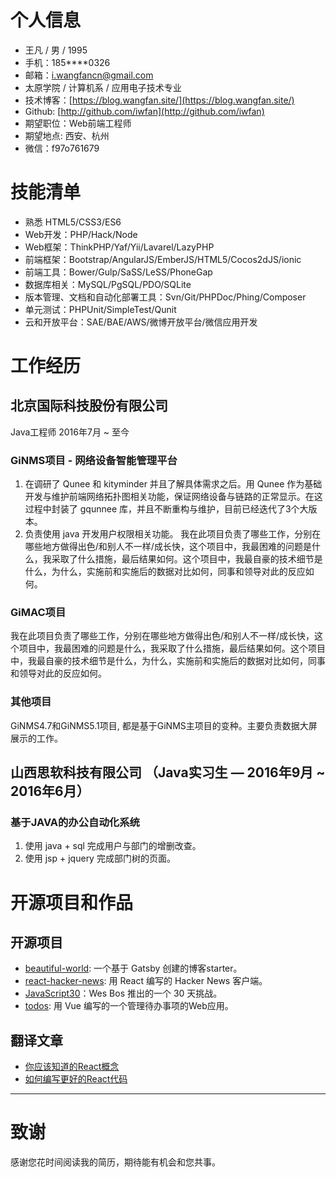 # 个人信息

- 王凡 / 男 / 1995
- 手机：185****0326
- 邮箱：i.wangfancn@gmail.com
- 太原学院 / 计算机系 / 应用电子技术专业
- 技术博客：[https://blog.wangfan.site/](https://blog.wangfan.site/)
- Github: [http://github.com/iwfan](http://github.com/iwfan)
- 期望职位：Web前端工程师
- 期望地点: 西安、杭州
- 微信：f97o761679


# 技能清单

* 熟悉 HTML5/CSS3/ES6
* Web开发：PHP/Hack/Node
* Web框架：ThinkPHP/Yaf/Yii/Lavarel/LazyPHP
* 前端框架：Bootstrap/AngularJS/EmberJS/HTML5/Cocos2dJS/ionic
* 前端工具：Bower/Gulp/SaSS/LeSS/PhoneGap
* 数据库相关：MySQL/PgSQL/PDO/SQLite
* 版本管理、文档和自动化部署工具：Svn/Git/PHPDoc/Phing/Composer
* 单元测试：PHPUnit/SimpleTest/Qunit
* 云和开放平台：SAE/BAE/AWS/微博开放平台/微信应用开发


# 工作经历
 
## 北京国际科技股份有限公司
 
Java工程师 2016年7月 ~ 至今

### GiNMS项目 - 网络设备智能管理平台
 1. 在调研了 Qunee 和 kityminder 并且了解具体需求之后。用 Qunee 作为基础开发与维护前端网络拓扑图相关功能，保证网络设备与链路的正常显示。在这过程中封装了 gqunnee 库，并且不断重构与维护，目前已经迭代了3个大版本。
 2. 负责使用 java 开发用户权限相关功能。
我在此项目负责了哪些工作，分别在哪些地方做得出色/和别人不一样/成长快，这个项目中，我最困难的问题是什么，我采取了什么措施，最后结果如何。这个项目中，我最自豪的技术细节是什么，为什么，实施前和实施后的数据对比如何，同事和领导对此的反应如何。


### GiMAC项目 
我在此项目负责了哪些工作，分别在哪些地方做得出色/和别人不一样/成长快，这个项目中，我最困难的问题是什么，我采取了什么措施，最后结果如何。这个项目中，我最自豪的技术细节是什么，为什么，实施前和实施后的数据对比如何，同事和领导对此的反应如何。


### 其他项目

 GiNMS4.7和GiNMS5.1项目, 都是基于GiNMS主项目的变种。主要负责数据大屏展示的工作。

## 山西思软科技有限公司 （Java实习生 — 2016年9月 ~ 2016年6月）

### 基于JAVA的办公自动化系统

 1. 使用 java + sql 完成用户与部门的增删改查。
 2. 使用 jsp + jquery 完成部门树的页面。


# 开源项目和作品

## 开源项目

* [beautiful-world](https://github.com/iwfan/beautiful-world): 一个基于 Gatsby 创建的博客starter。
* [react-hacker-news](https://github.com/iwfan/react-hacker-news): 用 React 编写的 Hacker News 客户端。
* [JavaScript30](https://github.com/iwfan/JavaScript30/)：Wes Bos 推出的一个 30 天挑战。
* [todos](https://github.com/iwfan/todos): 用 Vue 编写的一个管理待办事项的Web应用。

## 翻译文章

* [你应该知道的React概念](https://blog.wangfan.site/post/these-are-the-concepts-you-should-know-in-react-js/)
* [如何编写更好的React代码](https://blog.wangfan.site/post/how-to-write-better-code-in-react/)

---

# 致谢

感谢您花时间阅读我的简历，期待能有机会和您共事。
